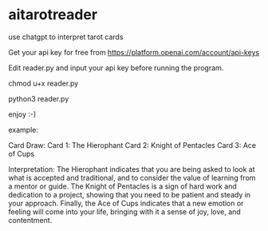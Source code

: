 # aitarotreader
use chatgpt to interpret tarot cards

Get your api key for free from https://platform.openai.com/account/api-keys

Edit reader.py and input your api key before running the program.

chmod u+x reader.py

python3 reader.py

enjoy :-) 

example:

Card Draw:
Card 1: The Hierophant
Card 2: Knight of Pentacles
Card 3: Ace of Cups

Interpretation:
The Hierophant indicates that you are being asked to look at what is accepted and traditional, and to consider the value of learning from a mentor or guide. The Knight of Pentacles is a sign of hard work and dedication to a project, showing that you need to be patient and steady in your approach. Finally, the Ace of Cups indicates that a new emotion or feeling will come into your life, bringing with it a sense of joy, love, and contentment.

